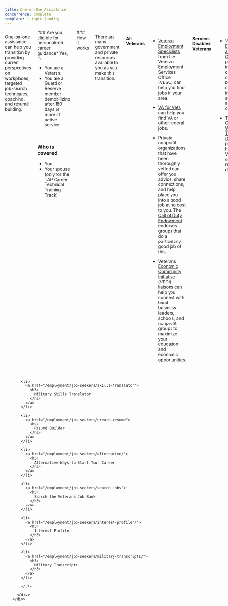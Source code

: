 ```yaml
---
title: One-on-One Assistance
concurrence: complete
template: 1-topic-landing
---
```


<div class="main" role="main" markdown="0">

<div class="section one" markdown="0">
<div class="primary" markdown="0">
<div class="row" markdown="0">
<div class="small-12 columns usa-content" markdown="1">

One-on-one assistance can help you transition by providing current perspectives on workplaces, targeted job-search techniques, coaching, and résumé building. 

<div class="call-out" markdown="1">
### Are you eligible for personalized career guidance?
Yes, if:

- You are a Veteran.
- You are a Guard or Reserve member demobilizing after 180 days or more of active service.

<br>

### Who is covered 
- You 
- Your spouse (only for the TAP Career Technical Training Track)
</div>
<div class="small-12 columns usa-content" markdown="1">
### How it works

There are many government and private resources available to you as you make this transition.

#### All Veterans
- [Veteran Employment Specialists](http://vaforvets.va.gov/hr/RVECS/Pages/default.asp) from the Veteran Employment Services Office (VESO) can help you find jobs in your area. 

- [VA for Vets](http://vaforvets.va.gov/) can help you find VA or other federal jobs.

- Private nonprofit organizations that have been thoroughly vetted can offer you advice, share connections, and help place you into a good job at no cost to you. The [Call of Duty Endowment](http://www.callofdutyendowment.org/partners) endorses groups that do a particularly good job of this.

- [Veterans Economic Community Initiative](https://employment.vets.gov/employment/job-seekers/veci/) (VECI) liaisons can help you connect with local business leaders, schools, and nonprofit groups to maximize your education and economic opportunities.

#### Service-Disabled Veterans
- VA's [Education and Career Counseling](http://www.benefits.va.gov/vocrehab/edu_voc_counseling.asp) program includes career counseling, benefits coaching, individual support, and academic counseling.

- The [Compensated Work Therapy (CWT)](http://www.va.gov/health/cwt/) program helps Veterans with service-related disabilities.

#### Still in the service?
- The Transition Assistance Program (TAP), which you can take before you leave active duty, offers one-on-one guidance. 

#### Homeless Veterans
- [Homeless Veterans Community Employment Services](http://www.va.gov/HOMELESS/HVCES.asp) (HVCES) can help if you are homeless or at risk of becoming homeless.

For information on all available VA benefits, contact VA career-and-training specialists at 1-800-827-1000.


</div>
</div>
</div>

<div class="navigation">
  <div class="row">
    <div class="small-12 columns">
        <ul class="small-block-grid-1 medium-block-grid-3 cards small">

        <li>
          <a href="/employment/job-seekers/skills-translator">
            <h5>
              Military Skills Translator
            </h5>
          </a>
        </li>  

        <li>
          <a href="/employment/job-seekers/create-resume">
            <h5>
              Résumé Builder
            </h5>
          </a>
        </li>

        <li>
          <a href="/employment/job-seekers/alternative/">
            <h5>
              Alternative Ways to Start Your Career 
            </h5>
          </a>
        </li>  

        <li>
          <a href="/employment/job-seekers/search_jobs">
            <h5>
              Search the Veterans Job Bank
            </h5>
          </a>
        </li>

        <li>
          <a href="/employment/job-seekers/interest-profiler/">          
            <h5>
              Interest Profiler
            </h5>
          </a>
        </li>

        <li>
          <a href="/employment/job-seekers/military-transcripts/">
            <h5>
              Military Transcripts
            </h5>
          </a>
        </li>    

        </ul>

      </div>
    </div>  
  </div>

</div>
